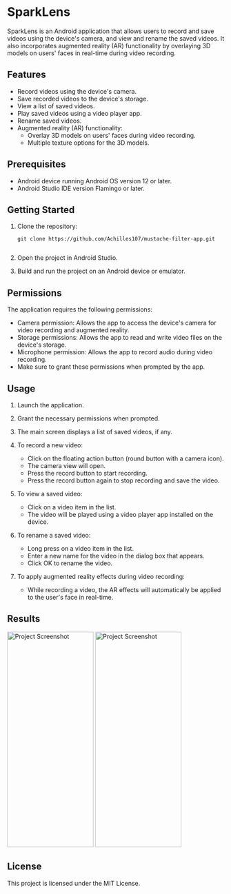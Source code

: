 # SparkLens

SparkLens is an Android application that allows users to record and save videos using the device's camera, and view and rename the saved videos. It also incorporates augmented reality (AR) functionality by overlaying 3D models on users' faces in real-time during video recording.

## Features

- Record videos using the device's camera.
- Save recorded videos to the device's storage.
- View a list of saved videos.
- Play saved videos using a video player app.
- Rename saved videos.
- Augmented reality (AR) functionality:
  - Overlay 3D models on users' faces during video recording.
  - Multiple texture options for the 3D models.

## Prerequisites

- Android device running Android OS version 12 or later.
- Android Studio IDE version Flamingo or later.

## Getting Started

1. Clone the repository:

   ```shell
   git clone https://github.com/Achilles107/mustache-filter-app.git


2. Open the project in Android Studio.

3. Build and run the project on an Android device or emulator.


## Permissions

The application requires the following permissions:

- Camera permission: Allows the app to access the device's camera for video recording and augmented reality.
- Storage permissions: Allows the app to read and write video files on the device's storage.
- Microphone permission: Allows the app to record audio during video recording.
- Make sure to grant these permissions when prompted by the app.

## Usage 

1. Launch the application.

2. Grant the necessary permissions when prompted.

3. The main screen displays a list of saved videos, if any.

4. To record a new video:

      - Click on the floating action button (round button with a camera icon).
      - The camera view will open.
      - Press the record button to start recording.
      - Press the record button again to stop recording and save the video.

5. To view a saved video:

      - Click on a video item in the list.
      - The video will be played using a video player app installed on the device.

6. To rename a saved video:

      - Long press on a video item in the list.
      - Enter a new name for the video in the dialog box that appears.
      - Click OK to rename the video.

7. To apply augmented reality effects during video recording:

      - While recording a video, the AR effects will automatically be applied to the user's face in real-time.
  
## Results
<div>
<img src="https://github.com/Achilles107/mustache-filter-app/blob/main/assets/img1.jpg" alt="Project Screenshot" width="200" height="500">
<img src="https://github.com/Achilles107/mustache-filter-app/blob/main/assets/img3.jpg" alt="Project Screenshot" width="200" height="500">
</div>


## License

This project is licensed under the MIT License.
